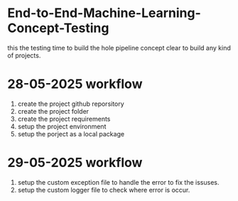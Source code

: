 # End-to-End-Machine-Learning-Concept-Testing
this the testing time to build the hole pipeline concept clear to build any kind of projects.

# 28-05-2025 workflow
1. create the project github reporsitory
2. create the project folder
3. create the project requirements
4. setup the project environment
5. setup the porject as a local package


# 29-05-2025 workflow
1. setup the custom exception file to handle the error to fix the issuses.
2. setup the custom logger file to check where error is occur.